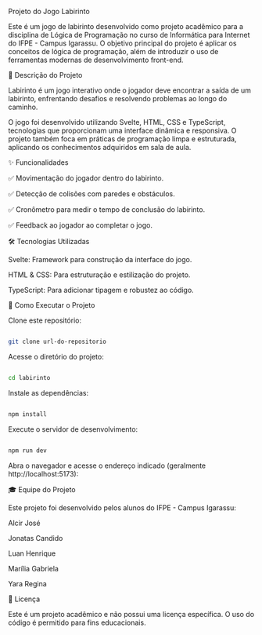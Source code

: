 Projeto do Jogo Labirinto

Este é um jogo de labirinto desenvolvido como projeto acadêmico para a disciplina de Lógica de Programação no curso de Informática para Internet do IFPE - Campus Igarassu. O objetivo principal do projeto é aplicar os conceitos de lógica de programação, além de introduzir o uso de ferramentas modernas de desenvolvimento front-end.


📜 Descrição do Projeto

Labirinto é um jogo interativo onde o jogador deve encontrar a saída de um labirinto, enfrentando desafios e resolvendo problemas ao longo do caminho.

O jogo foi desenvolvido utilizando Svelte, HTML, CSS e TypeScript, tecnologias que proporcionam uma interface dinâmica e responsiva. O projeto também foca em práticas de programação limpa e estruturada, aplicando os conhecimentos adquiridos em sala de aula.


✨ Funcionalidades

✅ Movimentação do jogador dentro do labirinto.

✅ Detecção de colisões com paredes e obstáculos.

✅ Cronômetro para medir o tempo de conclusão do labirinto.

✅ Feedback ao jogador ao completar o jogo.



🛠 Tecnologias Utilizadas

Svelte: Framework para construção da interface do jogo.

HTML & CSS: Para estruturação e estilização do projeto.

TypeScript: Para adicionar tipagem e robustez ao código.



🚀 Como Executar o Projeto

Clone este repositório:

```bash

git clone url-do-repositorio
```

Acesse o diretório do projeto:

```bash

cd labirinto
```

Instale as dependências:

```bash

npm install
```

Execute o servidor de desenvolvimento:

```bash

npm run dev
```

Abra o navegador e acesse o endereço indicado (geralmente http://localhost:5173):



🎓 Equipe do Projeto

Este projeto foi desenvolvido pelos alunos do IFPE - Campus Igarassu:

Alcir José

Jonatas Candido

Luan Henrique

Marília Gabriela

Yara Regina



📄 Licença

Este é um projeto acadêmico e não possui uma licença específica. O uso do código é permitido para fins educacionais.

